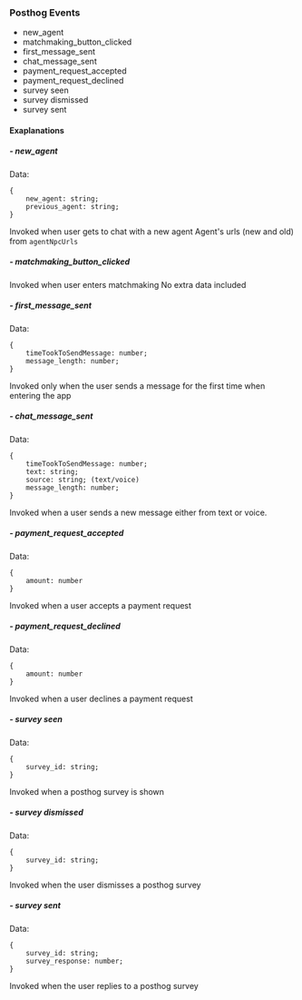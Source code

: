 ### Posthog Events
* new_agent
* matchmaking_button_clicked
* first_message_sent
* chat_message_sent
* payment_request_accepted
* payment_request_declined
* survey seen
* survey dismissed
* survey sent

#### Exaplanations
##### - new_agent
Data:
```
{
    new_agent: string;
    previous_agent: string;
}
```
Invoked when user gets to chat with a new agent
Agent's urls (new and old) from `agentNpcUrls`

##### - matchmaking_button_clicked
Invoked when user enters matchmaking
No extra data included

##### - first_message_sent
Data:
```
{
    timeTookToSendMessage: number;
    message_length: number;
}
```
Invoked only when the user sends a message for the first time when entering the app

##### - chat_message_sent
Data:
```
{
    timeTookToSendMessage: number;
    text: string;
    source: string; (text/voice)
    message_length: number;
}
```
Invoked when a user sends a new message either from text or voice.

##### - payment_request_accepted
Data:
```
{
    amount: number
}
```
Invoked when a user accepts a payment request

##### - payment_request_declined
Data:
```
{
    amount: number
}
```
Invoked when a user declines a payment request

##### - survey seen
Data:
```
{
    survey_id: string;
}
```
Invoked when a posthog survey is shown

##### - survey dismissed
Data:
```
{
    survey_id: string;
}
```
Invoked when the user dismisses a posthog survey

##### - survey sent
Data:
```
{
    survey_id: string;
    survey_response: number;
}
```
Invoked when the user replies to a posthog survey